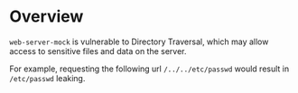 # Overview

`web-server-mock` is vulnerable to Directory Traversal, which may allow access to sensitive files and data on the server.

For example, requesting the following url `/../../etc/passwd` would result in `/etc/passwd` leaking.
